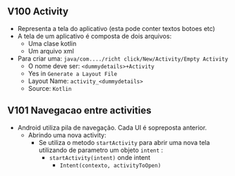 ## V100 Activity
- Representa a tela do aplicativo (esta pode conter textos botoes etc)
- A tela de um aplicativo é composta de dois arquivos:
  - Uma clase kotlin
  - Um arquivo xml
- Para criar uma: `java/com..../richt click/New/Activity/Empty Activity`
  - O nome deve ser: `<dummydetails>+Activity`
  - Yes in `Generate a Layout File`
  - Layout Name: `activity_<dummydetails>`
  - Source: `Kotlin`
## V101 Navegacao entre activities
- Android utiliza pila de navegação. Cada UI é sopreposta  anterior.
  - Abrindo uma nova activity:
    - Se utiliza o metodo `startActivity` para abrir uma nova tela utilizando de parametro um objeto `intent` :
       - `startActivity(intent)` onde intent
         - `Intent(contexto, activityToOpen)`